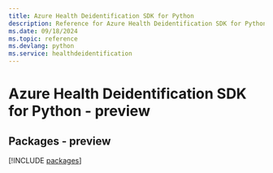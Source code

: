 ```yaml
---
title: Azure Health Deidentification SDK for Python
description: Reference for Azure Health Deidentification SDK for Python
ms.date: 09/18/2024
ms.topic: reference
ms.devlang: python
ms.service: healthdeidentification
---
```

# Azure Health Deidentification SDK for Python - preview
## Packages - preview
[!INCLUDE [packages](health-deidentification-index.md)]